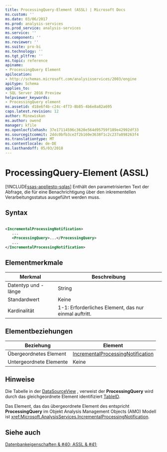 ```yaml
---
title: ProcessingQuery-Element (ASSL) | Microsoft Docs
ms.custom: ''
ms.date: 03/06/2017
ms.prod: analysis-services
ms.prod_service: analysis-services
ms.service: ''
ms.component: ''
ms.reviewer: ''
ms.suite: pro-bi
ms.technology: ''
ms.tgt_pltfrm: ''
ms.topic: reference
apiname:
- ProcessingQuery Element
apilocation:
- http://schemas.microsoft.com/analysisservices/2003/engine
apitype: Schema
applies_to:
- SQL Server 2016 Preview
helpviewer_keywords:
- ProcessingQuery element
ms.assetid: d18e6f4b-c24c-4f73-8b85-4b6e8a82a695
caps.latest.revision: 12
author: Minewiskan
ms.author: owend
manager: kfile
ms.openlocfilehash: 37e17114596c3620e564d95759f189e42992df33
ms.sourcegitcommit: 2ddc0bfb3ce2f2b160e3638f1c2c237a898263f4
ms.translationtype: MT
ms.contentlocale: de-DE
ms.lasthandoff: 05/03/2018
---
```

# <a name="processingquery-element-assl"></a>ProcessingQuery-Element (ASSL)
[!INCLUDE[ssas-appliesto-sqlas](../../../includes/ssas-appliesto-sqlas.md)]
  Enthält den parametrisierten Text der Abfrage, die für eine Benachrichtigung über den inkrementellen Verarbeitungsstatus ausgeführt werden muss.  
  
## <a name="syntax"></a>Syntax  
  
```xml  
  
<IncrementalProcessingNotification>  
   ...  
   <ProcessingQuery>...</ProcessingQuery>  
   ...  
</IncrementalProcessingNotification>  
```  
  
## <a name="element-characteristics"></a>Elementmerkmale  
  
|Merkmal|Beschreibung|  
|--------------------|-----------------|  
|Datentyp und -länge|String|  
|Standardwert|Keine|  
|Kardinalität|1-1: Erforderliches Element, das nur einmal auftritt.|  
  
## <a name="element-relationships"></a>Elementbeziehungen  
  
|Beziehung|Element|  
|------------------|-------------|  
|Übergeordnetes Element|[IncrementalProcessingNotification](../../../analysis-services/scripting/objects/incrementalprocessingnotification-element-assl.md)|  
|Untergeordnete Elemente|Keine|  
  
## <a name="remarks"></a>Hinweise  
 Die Tabelle in der [DataSourceView](../../../analysis-services/scripting/objects/datasourceview-element-assl.md) , verweist der **ProcessingQuery** wird durch das gleichgeordnete Element identifiziert [TableID](../../../analysis-services/scripting/properties/tableid-element-assl.md).  
  
 Das Element, das das übergeordnete Element des entspricht **ProcessingQuery** im Objekt Analysis Management Objects (AMO) Modell ist <xref:Microsoft.AnalysisServices.IncrementalProcessingNotification>.  
  
## <a name="see-also"></a>Siehe auch  
 [Datenbankeigenschaften & #40; ASSL & #41;](../../../analysis-services/scripting/properties/properties-assl.md)  
  
  

